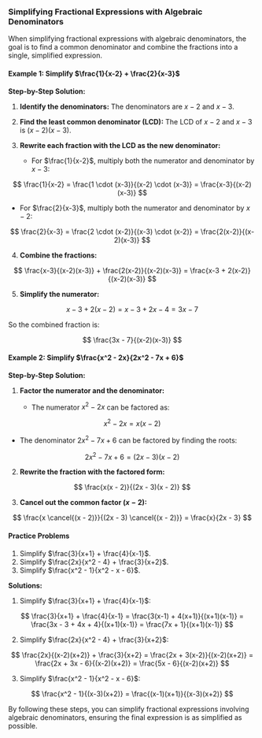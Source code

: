 ### Simplifying Fractional Expressions with Algebraic Denominators

When simplifying fractional expressions with algebraic denominators, the goal is to find a common denominator and combine the fractions into a single, simplified expression.

#### Example 1: Simplify $\frac{1}{x-2} + \frac{2}{x-3}$

**Step-by-Step Solution:**

1. **Identify the denominators:** The denominators are $x-2$ and $x-3$.

2. **Find the least common denominator (LCD):** The LCD of $x-2$ and $x-3$ is $(x-2)(x-3)$.

3. **Rewrite each fraction with the LCD as the new denominator:**

   - For $\frac{1}{x-2}$, multiply both the numerator and denominator by $x-3$:
     
$$
     \frac{1}{x-2} = \frac{1 \cdot (x-3)}{(x-2) \cdot (x-3)} = \frac{x-3}{(x-2)(x-3)}
     $$


   - For $\frac{2}{x-3}$, multiply both the numerator and denominator by $x-2$:
     
$$
     \frac{2}{x-3} = \frac{2 \cdot (x-2)}{(x-3) \cdot (x-2)} = \frac{2(x-2)}{(x-2)(x-3)}
     $$


4. **Combine the fractions:**
   
$$
   \frac{x-3}{(x-2)(x-3)} + \frac{2(x-2)}{(x-2)(x-3)} = \frac{x-3 + 2(x-2)}{(x-2)(x-3)}
   $$


5. **Simplify the numerator:**
   
$$
   x - 3 + 2(x - 2) = x - 3 + 2x - 4 = 3x - 7
   $$


   So the combined fraction is:
   
$$
   \frac{3x - 7}{(x-2)(x-3)}
   $$


#### Example 2: Simplify $\frac{x^2 - 2x}{2x^2 - 7x + 6}$

**Step-by-Step Solution:**

1. **Factor the numerator and the denominator:**

   - The numerator $x^2 - 2x$ can be factored as:
     
$$
     x^2 - 2x = x(x - 2)
     $$


   - The denominator $2x^2 - 7x + 6$ can be factored by finding the roots:
     
$$
     2x^2 - 7x + 6 = (2x - 3)(x - 2)
     $$


2. **Rewrite the fraction with the factored form:**
   
$$
   \frac{x(x - 2)}{(2x - 3)(x - 2)}
   $$


3. **Cancel out the common factor $(x - 2)$:**
   
$$
   \frac{x \cancel{(x - 2)}}{(2x - 3) \cancel{(x - 2)}} = \frac{x}{2x - 3}
   $$


#### Practice Problems

1. Simplify $\frac{3}{x+1} + \frac{4}{x-1}$.
2. Simplify $\frac{2x}{x^2 - 4} + \frac{3}{x+2}$.
3. Simplify $\frac{x^2 - 1}{x^2 - x - 6}$.

**Solutions:**

1. Simplify $\frac{3}{x+1} + \frac{4}{x-1}$:
   
$$
   \frac{3}{x+1} + \frac{4}{x-1} = \frac{3(x-1) + 4(x+1)}{(x+1)(x-1)} = \frac{3x - 3 + 4x + 4}{(x+1)(x-1)} = \frac{7x + 1}{(x+1)(x-1)}
   $$


2. Simplify $\frac{2x}{x^2 - 4} + \frac{3}{x+2}$:
   
$$
   \frac{2x}{(x-2)(x+2)} + \frac{3}{x+2} = \frac{2x + 3(x-2)}{(x-2)(x+2)} = \frac{2x + 3x - 6}{(x-2)(x+2)} = \frac{5x - 6}{(x-2)(x+2)}
   $$


3. Simplify $\frac{x^2 - 1}{x^2 - x - 6}$:
   
$$
   \frac{x^2 - 1}{(x-3)(x+2)} = \frac{(x-1)(x+1)}{(x-3)(x+2)}
   $$


By following these steps, you can simplify fractional expressions involving algebraic denominators, ensuring the final expression is as simplified as possible.